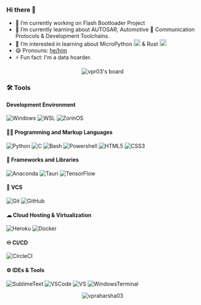 ### Hi there 👋

- 🔭 I’m currently working on Flash Bootloader Project
- 🌱 I’m currently learning about AUTOSAR, Automotive 🚗 Communication Protocols & Development Toolchains. 
- 👀 I’m interested in learning about MicroPython <a><img height="18px" width="18px" alt="MicroPython" title="MicroPython" src="https://cdn.simpleicons.org/micropython/595656"></a> & Rust <a><img height="18px" width="18px" alt="Rust" title="Rust" src="https://cdn.simpleicons.org/rust/5C412F"></a>
- 😄 Pronouns: [he/him](https://pronouninator.xyz/#/he)
- ⚡ Fun fact: I'm a data hoarder.

<p align="center"> <img src="https://holopin.io/api/user/board?user=vpr03" alt="vpr03's board" /> </p>

### 🛠 Tools

#### Development Environment
![Windows](https://img.shields.io/badge/OS-Windows%2010-0078D6.svg?logo=windows&style=flat-square)
![WSL](https://img.shields.io/badge/-WSL-000000.svg?logo=linux&style=flat-square)
![ZorinOS](https://img.shields.io/badge/OS-Zorin%20OS-0CC1F3.svg?logo=Zorin&logoColor=white&style=flat-square)

#### 👨‍💻 Programming and Markup Languages
![Python](https://img.shields.io/badge/-Python-000000?style=flat-square&logo=python)
<img alt="C" src="https://custom-icon-badges.demolab.com/badge/C-03599C.svg?logo=c-in-hexagon&logoColor=white">
<img alt="Bash" src="https://img.shields.io/badge/Bash-121011.svg?logo=gnu-bash&logoColor=white">
![Powershell](https://img.shields.io/badge/-Powershell-000000.svg?logo=powershell&style=flat-square)
![HTML5](https://img.shields.io/badge/-HTML5-E34F26?style=flat-square&logo=html5&logoColor=white)
![CSS3](https://img.shields.io/badge/-CSS3-1572B6?style=flat-square&logo=css3)

#### 🧰 Frameworks and Libraries
![Anaconda](https://img.shields.io/badge/-Anaconda-green?style=flat-square&logo=Anaconda)
![Tauri](https://img.shields.io/badge/-Tauri-121011?style=flat-square&logo=Tauri)
![TensorFlow](https://img.shields.io/badge/TensorFlow-FF6F00.svg?logo=TensorFlow&logoColor=white&style=flat-square)

#### 🔧 VCS
![Git](https://img.shields.io/badge/-Git-black?style=flat-square&logo=git)
![GitHub](https://img.shields.io/badge/-GitHub-181717?style=flat-square&logo=github)

#### ☁ Cloud Hosting & Virtualization
![Heroku](https://img.shields.io/badge/-Heroku-430098?style=flat-square&logo=heroku)
![Docker](https://img.shields.io/badge/-Docker-black?style=flat-square&logo=docker)

#### ♾ CI/CD
![CircleCI](https://img.shields.io/badge/-CircleCI-343434.svg?logo=circleci&style=flat-square)

#### ⚙ IDEs & Tools
![SublimeText](https://img.shields.io/badge/Sublime%20Text-FF9800.svg?logo=Sublime%20Text&logoColor=white&style=flat-square)
![VSCode](https://img.shields.io/badge/-Visual%20Studio%20Code-007ACC.svg?style=flat-square&logo=visual-studio-code)
![VS](https://img.shields.io/badge/-Visual%20Studio-5C2D91.svg?style=flat-square&logo=visual-studio)
![WindowsTerminal](https://img.shields.io/badge/Windows%20Terminal-4D4D4D.svg?logo=Windows%20Terminal&logoColor=white&style=flat-square)

<p align="center"> <img src="https://github-readme-stats.vercel.app/api?username=vpraharsha03&&theme=transparent&show_icons=true" alt="vpraharsha03" /> </p>

<!--<img alt="C#" src="https://img.shields.io/badge/-C%23-228b22?style=flat-square&logo=C%23&logoColor=white">
<img alt=".NET" src="https://img.shields.io/badge/-.NET-512BD4?style=flat-square&logo=dot-net">-->
